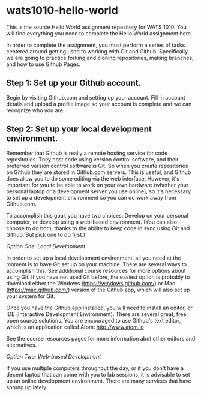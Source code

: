 wats1010-hello-world
====================

This is the source Hello World assignment repository for WATS 1010. You will find everything you need to complete the Hello World assignment here.

In order to complete the assignment, you must perform a series of tasks centered around getting used to working with Git and Github. Specifically, we are going to practice forking and cloning repositories, making branches, and how to use Github Pages.

Step 1: Set up your Github account.
-----------------------------------
Begin by visiting Github.com and setting up your account. Fill in account details and upload a profile image so your account is complete and we can recognize who you are.

Step 2: Set up your local development environment.
--------------------------------------------------
Remember that Github is really a remote hosting service for code repositories. They host code using version control software, and their preferred version control software is Git. So when you create repositories on Github they are stored in Github.com servers. This is useful, and Github does allow you to do some editing via the web interface. However, it's important for you to be able to work on your own hardware (whether your personal laptop or a development server you use online), so it's necessary to set up a development environment so you can do work away from Github.com.

To accomplish this goal, you have two choices: Develop on your personal computer, or develop using a web-based environment. (You can also choose to do both, thanks to the ability to keep code in sync using Git and Github. But pick one to do first.)

*Option One: Local Development*

In order to set up a local development environment, all you need at the moment is to have Git set up on your machine. There are several ways to accomplish this. See additional course resources for more options about using Git. If you have not used Git before, the easiest option is probably to download either the Windows (https://windows.github.com/) or Mac (https://mac.github.com/) version of the Github app, which will also set up your system for Git.

Once you have the Github app installed, you will need to install an editor, or IDE (Interactive Development Environment). There are several great, free, open source solutions. You are encouraged to use Github's text editor, which is an application called Atom: http://www.atom.io

See the course resources pages for more information abot other editors and alternatives.

*Option Two: Web-based Development*

If you use multiple computers throughout the day, or if you don't have a decent laptop that can come with you to lab sessions, it is advisable to set up an online development environment. There are many services that have sprung up lately.
